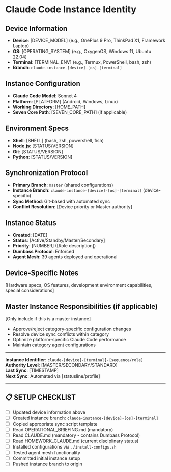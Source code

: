 # Claude Code Instance Identity

## Device Information
- **Device**: [DEVICE_MODEL] (e.g., OnePlus 9 Pro, ThinkPad X1, Framework Laptop)
- **OS**: [OPERATING_SYSTEM] (e.g., OxygenOS, Windows 11, Ubuntu 22.04)
- **Terminal**: [TERMINAL_ENV] (e.g., Termux, PowerShell, bash, zsh)
- **Branch**: `claude-instance-[device]-[os]-[terminal]`

## Instance Configuration
- **Claude Code Model**: Sonnet 4
- **Platform**: [PLATFORM] (Android, Windows, Linux)
- **Working Directory**: [HOME_PATH]
- **Seven Core Path**: [SEVEN_CORE_PATH] (if applicable)

## Environment Specs
- **Shell**: [SHELL] (bash, zsh, powershell, fish)
- **Node.js**: [STATUS/VERSION]
- **Git**: [STATUS/VERSION]
- **Python**: [STATUS/VERSION]

## Synchronization Protocol
- **Primary Branch**: `master` (shared configurations)
- **Instance Branch**: `claude-instance-[device]-[os]-[terminal]` (device-specific)
- **Sync Method**: Git-based with automated sync
- **Conflict Resolution**: [Device priority or Master authority]

## Instance Status
- **Created**: [DATE]
- **Status**: [Active/Standby/Master/Secondary]
- **Priority**: [NUMBER] ([Role description])
- **Dumbass Protocol**: Enforced
- **Agent Mesh**: 39 agents deployed and operational

## Device-Specific Notes
[Hardware specs, OS features, development environment capabilities, special considerations]

## Master Instance Responsibilities (if applicable)
[Only include if this is a master instance]
- Approve/reject category-specific configuration changes
- Resolve device sync conflicts within category
- Optimize platform-specific Claude Code performance
- Maintain category agent configurations

---

**Instance Identifier**: `claude-[device]-[terminal]-[sequence/role]`  
**Authority Level**: [MASTER/SECONDARY/STANDARD]  
**Last Sync**: [TIMESTAMP]  
**Next Sync**: Automated via [statusline/profile]

---

## 📋 SETUP CHECKLIST

- [ ] Updated device information above
- [ ] Created instance branch: `claude-instance-[device]-[os]-[terminal]`
- [ ] Copied appropriate sync script template
- [ ] Read OPERATIONAL_BRIEFING.md (mandatory)
- [ ] Read CLAUDE.md (mandatory - contains Dumbass Protocol)
- [ ] Read HOMEWORK_CLAUDE.md (current disciplinary status)
- [ ] Installed configurations via `./install-configs.sh`
- [ ] Tested agent mesh functionality
- [ ] Committed initial instance setup
- [ ] Pushed instance branch to origin